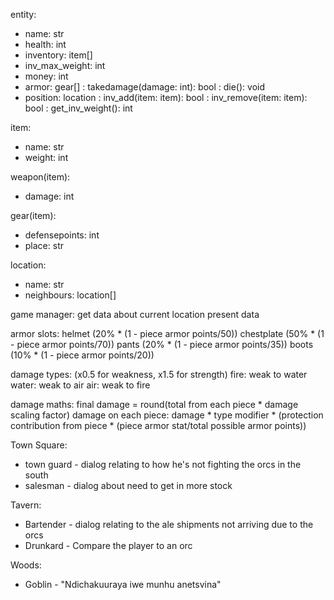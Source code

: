 entity:
- name: str
- health: int
- inventory: item[]
- inv_max_weight: int
- money: int
- armor: gear[]
: takedamage(damage: int): bool
: die(): void
- position: location
: inv_add(item: item): bool
: inv_remove(item: item): bool
: get_inv_weight(): int

item:
- name: str
- weight: int

weapon(item):
- damage: int

gear(item):
- defensepoints: int
- place: str

location:
- name: str
- neighbours: location[]


game manager:
get data about current location
present data

armor slots:
helmet (20% * (1 - piece armor points/50))
chestplate (50% * (1 - piece armor points/70))
pants (20% * (1 - piece armor points/35))
boots (10% * (1 - piece armor points/20))

damage types: (x0.5 for weakness, x1.5 for strength)
fire: weak to water
water: weak to air
air: weak to fire

damage maths:
final damage = round(total from each piece * damage scaling factor)
damage on each piece:
damage * type modifier * (protection contribution from piece * (piece armor stat/total possible armor points))

Town Square:
- town guard - dialog relating to how he's not fighting the orcs in the south
- salesman - dialog about need to get in more stock

Tavern:
- Bartender - dialog relating to the ale shipments not arriving due to the orcs
- Drunkard - Compare the player to an orc

Woods:
- Goblin - "Ndichakuuraya iwe munhu anetsvina"